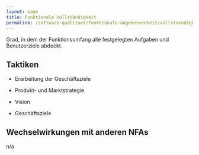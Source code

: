 ```yaml
---
layout: page
title: Funktionale Vollständigkeit
permalink: /software-qualitaet/funktionale-angemessenheit/vollstaendigkeit
---
```


Grad, in dem der Funktionsumfang alle festgelegten Aufgaben und Benutzerziele abdeckt.

## Taktiken

* Erarbeitung der Geschäftsziele

* Produkt- und Marktstrategie
* Vision
* Geschäftsziele

## Wechselwirkungen mit anderen NFAs

n/a